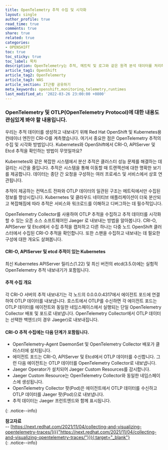 ```yaml
---
title: OpenTelemetry 추적 수집 및 시각화
layout: single
author_profile: true
read_time: true
comments: true
share: true
related: true
categories:
- OPENSHIFT
toc: true
toc_sticky: true
toc_label: 목차
description: OpenTelemetry는 추적, 메트릭 및 로그와 같은 원격 분석 데이터를 처리하기 위한 API 및 도구를 제공하는 관찰 가능성 프레임워크입니다.
article_tag1: OpenShift
article_tag2: OpenTelemerty
article_tag3: WAS
article_section: IT근황 공유하기
meta_keywords: openshift,monitoring,telemetry,runtimes
last_modified_at: '2022-03-26 23:00:00 +0800'
---
```



### OpenTelemetry 및 OTLP(OpenTelemetry Protocol)에 대한 내용도 관심있게 봐야 할 내용입니다.

우리는 추적 데이터를 생성하고 내보내기 위해 Red Hat OpenShift 및 Kubernetes용 컨테이너 엔진인 CRI-O를 계측했습니다. 여기서 중요한 점은 OpenTelemetry 추적의 수집 및 시각화 방법입니다. Kubernetes와 OpenShift에서 CRI-O, APIServer 및 Etcd 추적을 확인하는 방법이 무엇일까요?

Kubernetes와 같은 복잡한 시스템에서 분산 추적은 클러스터 성능 문제를 해결하는 데 걸리는 시간을 줄입니다. 추적은 시스템을 통해 이동할 때 트랜잭션에 대한 명확한 보기를 제공합니다. 데이터는 종단 간 요청을 구성하는 여러 프로세스 및 서비스에서 상호 연관됩니다.

추적이 제공하는 컨텍스트 전파와 OTLP 데이터의 일관된 구조는 메트릭에서만 수집된 정보를 향상시킵니다. Kubernetes 및 클라우드 네이티브 애플리케이션이 더욱 분산되고 복잡해짐에 따라 추적은 서비스와 워크로드를 이해하고 디버그하는 데 필수적입니다.

OpenTelemetry Collector를 사용하여 OTLP 추적을 수집하고 추적 데이터를 시각화할 수 있는 오픈 소스 소프트웨어인 Jaeger 로 내보내는 방법을 알아봅니다. CRI-O, APIServer 및 Etcd에서 수집 추적을 캡처하고 다른 하나는 다중 노드 OpenShift 클러스터에서 수집된 CRI-O 추적을 확인합니다. 또한 스팬을 수집하고 내보내는 데 필요한 구성에 대한 개요도 살펴봅니다. 

#### CRI-O, APIServer 및 etcd 추적이 있는 Kubernetes
최신 Kubernetes APIServer 릴리스(1.22) 및 최신 버전의 etcd(3.5.0)에는 실험적 OpenTelemetry 추적 내보내기가 포함됩니다.

#### 추적 수집 개요
각 CRI-O 서버의 추적 내보내기는 각 노드의 0.0.0.0:4317에서 에이전트 포드에 연결하여 OTLP 데이터를 내보냅니다. 호스트에서 OTLP를 수신하면 각 에이전트 포드는 OTLP 데이터를 에이전트와 동일한 네임스페이스에서 실행되는 단일 OpenTelemetry Collector 배포 및 포드로 내보냅니다. OpenTelemetry Collector에서 OTLP 데이터는 선택한 백엔드(이 경우 Jaeger)로 내보내집니다. 

#### CRI-O 추적 수집에는 다음 단계가 포함됩니다.

- OpenTelemetry-Agent DaemonSet 및 OpenTelemetry Collector 배포가 클러스터에 설치됩니다.
- 에이전트 포드는 CRI-O, APIServer 및 Etcd에서 OTLP 데이터를 수신합니다. 그런 다음 에이전트는 OTLP 데이터를 OpenTelemetry Collector로 내보냅니다.
- Jaeger Operator가 설치되어 Jaeger Custom Resources를 감시합니다.
- Jaeger Custom Resource는 OpenTelemetry Collector와 동일한 네임스페이스에 생성됩니다.
- OpenTelemetry Collector 팟(Pod)은 에이전트에서 OTLP 데이터를 수신하고 OTLP 데이터를 Jaeger 팟(Pod)으로 내보냅니다.
- 추적 데이터는 Jaeger 프런트엔드와 함께 표시됩니다.



{: .notice--info}

**참고자료** <br>
-- [https://next.redhat.com/2021/11/04/collecting-and-visualizing-opentelemetry-traces/]({{"https://next.redhat.com/2021/11/04/collecting-and-visualizing-opentelemetry-traces/"}}){:target="_blank"} <br>
{: .notice--info}
